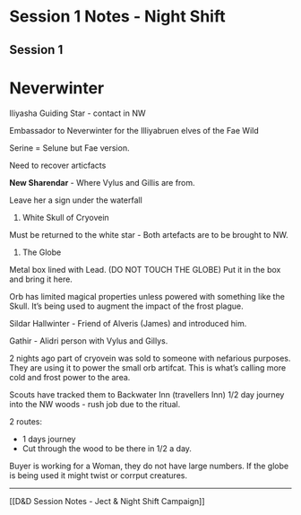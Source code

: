 
# Session 1 Notes - Night Shift
## Session 1

# Neverwinter

Iliyasha Guiding Star - contact in NW

Embassador to Neverwinter for the Illiyabruen elves of the Fae Wild

Serine = Selune but Fae version.

Need to recover articfacts

**New Sharendar** - Where Vylus and Gillis are from.

Leave her a sign under the waterfall

1.  White Skull of Cryovein

Must be returned to the white star - Both artefacts are to be brought to NW.

1.  The Globe

Metal box lined with Lead. (DO NOT TOUCH THE GLOBE) Put it in the box and bring it here.

Orb has limited magical properties unless powered with something like the Skull. It’s being used to augment the impact of the frost plague.

Sildar Hallwinter - Friend of Alveris (James) and introduced him.

Gathir - Alidri person with Vylus and Gillys.

2 nights ago part of cryovein was sold to someone with nefarious purposes. They are using it to power the small orb artifcat. This is what’s calling more cold and frost power to the area.

Scouts have tracked them to Backwater Inn (travellers Inn) 1/2 day journey into the NW woods - rush job due to the ritual.

2 routes:

-   1 days journey
-   Cut through the wood to be there in 1/2 a day.

Buyer is working for a Woman, they do not have large numbers. If the globe is being used it might twist or corrput creatures.

---
[[D&D Session Notes - Ject & Night Shift Campaign]]
